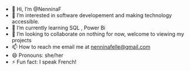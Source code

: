 - 👋 Hi, I’m @NenninaF
- 👀 I’m interested in software developement and making technology accessible.
- 🌱 I’m currently learning SQL , Power Bi
- 💞️ I’m looking to collaborate on nothing for now, welcome to viewing my projects
- 📫 How to reach me email me at nenninafelle@gmail.com
- 😄 Pronouns: she/her
- ⚡ Fun fact: I speak French!

